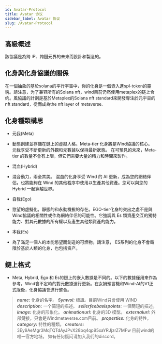 ```yaml
---
id: Avatar-Protocol
title: Avatar 协议
sidebar_label: Avatar 协议
slug: /Avatar-Protocol
---
```


## 高級概述

該協議是為跨 IP、跨鏈元界的未來而設計和製造的。

## 化身與化身協議的關係
在一個抽象的基於solana的平行宇宙中，你的化身是一個嵌入進spl-token的靈魂。請注意，为了兼容所有的Solana nft，wind目前仍然使用metaplex的链上合约。風協議的計劃是基於Metaplex的Solana nft standard來開發專注於元宇宙的nft standard，從而成為the nft layer of metaverse.

## 化身種類構思
+ 元我(Meta)
+ 動態創建並存儲在鏈上的虛擬人格。Meta-tier 化身將是Wind協議的核心。 元我享受不斷更新的外觀和元數據以保持最新狀態。 在可預見的未來，Meta-tier 的數量不會有上限，但它們需要大量的精力和時間來製作。

+ 混血(Hybrid) 

+ 混合動力，兩全其美。 混血的化身享受 Wind 的 AI 更新，成為您的網絡伴侶，也將能夠在 Wind 的其他程序中使用以生產其他資產。您可以與您的 Hybrid 一起穿越世界。

+ 自我(Ego) 
+ 慾望的虛擬化，靜態的和永動機搬的存在。EGO-tier化身的突出之處不是與Wind協議的相關性或作為網絡伴侶的可能性。它強調與 Es 類資產交互的獨特能力、對其元數據的所有權以及產生其他類資產的能力。

+ 本我(Es)
+ 為了滿足一個人的本能慾望而創造的可燃物。請注意， ES系列的化身不會局限於基於人類的化身，也包括资产。

## 鏈上格式

+ Meta, Hybrid, Ego 和 Es的鏈上的嵌入數據是不同的。以下的數據僅用來作為參考。Wind會不定時的對元數據進行更新。在女媧預言機和Wind-AI的V1正式版後，化身協議會進行整合。

> **_name:_** 化身的名字。
> **_Symvol:_** 標識。目前Wind只會使用 WIND
> **_description:_** 一个简短的描述。 
> **_sellerfeebasispoints:_** 一個簡短的描述。
> **_image:_** 化身的形象化。
> **_animationurl:_** 化身的3D 模型。
> **_externalurl:_** 外部鏈接，只會是Windmetaverse.com目前。
> **_properties:_** 化身的特性。
> **_category:_** 特性的種類。
> **_creators:_** 3Ey9AeMgr3MqTQTdAyJPvX28bq4qp95xaYRJjzrZ7MFw 目前wind的唯一官方地址。 如有任何疑问请加入我们的discord。